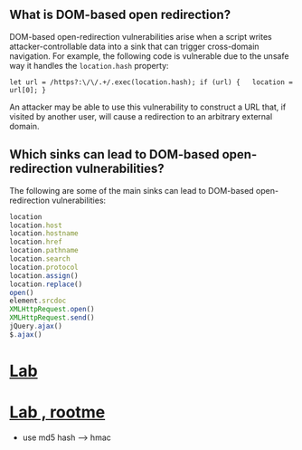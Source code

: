 ## What is DOM-based open redirection?

DOM-based open-redirection vulnerabilities arise when a script writes attacker-controllable data into a sink that can trigger cross-domain navigation. For example, the following code is vulnerable due to the unsafe way it handles the `location.hash` property:

`let url = /https?:\/\/.+/.exec(location.hash); if (url) {   location = url[0]; }`

An attacker may be able to use this vulnerability to construct a URL that, if visited by another user, will cause a redirection to an arbitrary external domain.
## Which sinks can lead to DOM-based open-redirection vulnerabilities?

The following are some of the main sinks can lead to DOM-based open-redirection vulnerabilities:
```js
location
location.host 
location.hostname 
location.href 
location.pathname 
location.search 
location.protocol 
location.assign() 
location.replace() 
open() 
element.srcdoc 
XMLHttpRequest.open() 
XMLHttpRequest.send() 
jQuery.ajax() 
$.ajax()
```

# [Lab](https://portswigger.net/web-security/dom-based/open-redirection/lab-dom-open-redirection)
# [Lab , rootme](https://www.root-me.org/en/Challenges/Web-Server/HTTP-Open-redirect?action_solution=voir&debut_affiche_solutions=8#pagination_affiche_solutions)
- use md5 hash --> hmac
